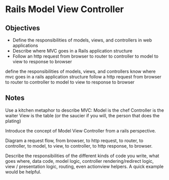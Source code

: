 # Rails Model View Controller 

## Objectives

- Define the responsibilities of models, views, and controllers in web applications
- Describe where MVC goes in a Rails application structure
- Follow an http request from browser to router to controller to model to view to response to browser

define the responsibilities of models, views, and controllers
know where mvc goes in a rails application structure
follow a http request from browser to router to controller to model to view to response to browser

## Notes

Use a kitchen metaphor to describe MVC: 
Model is the chef
Controller is the waiter
View is the table (or the saucier if you will, the person that does the plating)

Introduce the concept of Model View Controller from a rails perspective.

Diagram a request flow, from browser, to http request, to router, to controller, to model, to view, to controller, to http response, to browser.

Describe the responsibilities of the different kinds of code you write, what goes where, data code, model logic, controller rendering/redirect logic, view / presentation logic, routing, even actionview helpers. A quick example would be helpful. 

